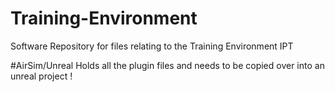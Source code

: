 # Training-Environment
Software Repository for files relating to the Training Environment IPT

#AirSim/Unreal 
Holds all the plugin files and needs to be copied over into an unreal project !
